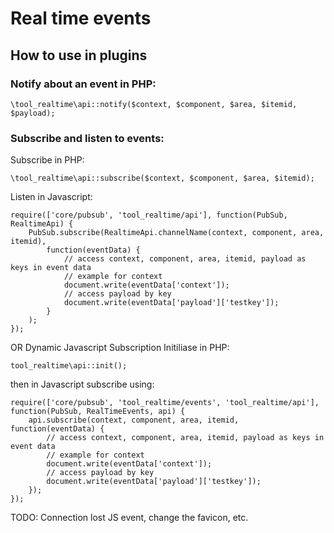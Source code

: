# Real time events #

## How to use in plugins ##

### Notify about an event in PHP: ###

```
\tool_realtime\api::notify($context, $component, $area, $itemid, $payload);
```

### Subscribe and listen to events: ###

Subscribe in PHP:
```
\tool_realtime\api::subscribe($context, $component, $area, $itemid);
```
Listen in Javascript:
```
require(['core/pubsub', 'tool_realtime/api'], function(PubSub, RealtimeApi) {
    PubSub.subscribe(RealtimeApi.channelName(context, component, area, itemid),
        function(eventData) {
            // access context, component, area, itemid, payload as keys in event data
            // example for context
            document.write(eventData['context']);
            // access payload by key
            document.write(eventData['payload']['testkey']);
        }
    );
});
```
OR
Dynamic Javascript Subscription
Initiliase in PHP:
```
tool_realtime\api::init();
```
then in Javascript subscribe using:
```
require(['core/pubsub', 'tool_realtime/events', 'tool_realtime/api'], function(PubSub, RealTimeEvents, api) {
    api.subscribe(context, component, area, itemid, function(eventData) {
        // access context, component, area, itemid, payload as keys in event data
        // example for context
        document.write(eventData['context']);
        // access payload by key
        document.write(eventData['payload']['testkey']);
    });
});
```

TODO: Connection lost JS event, change the favicon, etc.
